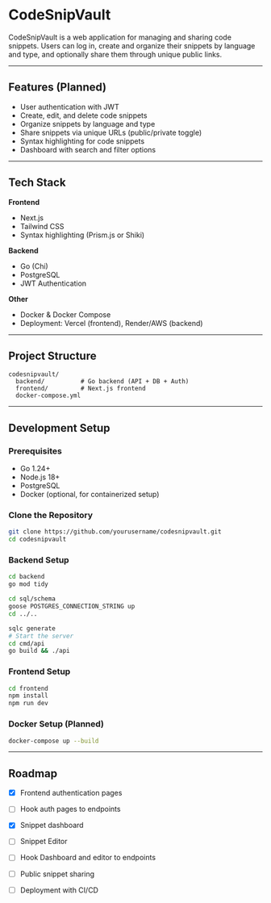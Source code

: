 # CodeSnipVault

CodeSnipVault is a web application for managing and sharing code snippets.
Users can log in, create and organize their snippets by language and type, and optionally share them through unique public links.

---

## Features (Planned)

* User authentication with JWT
* Create, edit, and delete code snippets
* Organize snippets by language and type
* Share snippets via unique URLs (public/private toggle)
* Syntax highlighting for code snippets
* Dashboard with search and filter options

---

## Tech Stack

**Frontend**

* Next.js
* Tailwind CSS
* Syntax highlighting (Prism.js or Shiki)

**Backend**

* Go (Chi)
* PostgreSQL
* JWT Authentication

**Other**

* Docker & Docker Compose
* Deployment: Vercel (frontend), Render/AWS (backend)

---

## Project Structure

```
codesnipvault/
  backend/          # Go backend (API + DB + Auth)
  frontend/         # Next.js frontend
  docker-compose.yml
```

---

## Development Setup

### Prerequisites

* Go 1.24+
* Node.js 18+
* PostgreSQL
* Docker (optional, for containerized setup)

### Clone the Repository

```bash
git clone https://github.com/yourusername/codesnipvault.git
cd codesnipvault
```

### Backend Setup

```bash
cd backend
go mod tidy

cd sql/schema
goose POSTGRES_CONNECTION_STRING up
cd ../..

sqlc generate
# Start the server
cd cmd/api
go build && ./api
```

### Frontend Setup

```bash
cd frontend
npm install
npm run dev
```

### Docker Setup (Planned)

```bash
docker-compose up --build
```

---

## Roadmap

* [X] Frontend authentication pages
* [ ] Hook auth pages to endpoints
* [X] Snippet dashboard 
* [ ] Snippet Editor
* [ ] Hook Dashboard and editor to endpoints
* [ ] Public snippet sharing
* [ ] Deployment with CI/CD

